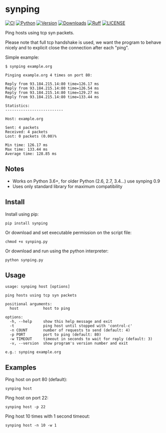 # synping

[![CI](https://github.com/pdrb/synping/actions/workflows/ci.yml/badge.svg)](https://github.com/pdrb/synping/actions/workflows/ci.yml)
[![Python](https://img.shields.io/pypi/pyversions/synping.svg)](https://pypi.python.org/pypi/synping)
[![Version](https://img.shields.io/pypi/v/synping.svg)](https://pypi.python.org/pypi/synping)
[![Downloads](https://static.pepy.tech/badge/synping)](https://pepy.tech/project/synping)
[![Ruff](https://img.shields.io/endpoint?url=https://raw.githubusercontent.com/astral-sh/ruff/main/assets/badge/v2.json)](https://github.com/astral-sh/ruff)
[![LICENSE](https://img.shields.io/github/license/pdrb/synping)](https://github.com/pdrb/synping/blob/master/LICENSE)

Ping hosts using tcp syn packets.

Please note that full tcp handshake is used, we want the program to behave nicely
and to explicit close the connection after each "ping".

Simple example:
```text
$ synping example.org

Pinging example.org 4 times on port 80:

Reply from 93.184.215.14:80 time=126.17 ms
Reply from 93.184.215.14:80 time=126.54 ms
Reply from 93.184.215.14:80 time=129.27 ms
Reply from 93.184.215.14:80 time=133.44 ms

Statistics:
--------------------------

Host: example.org

Sent: 4 packets
Received: 4 packets
Lost: 0 packets (0.00)%

Min time: 126.17 ms
Max time: 133.44 ms
Average time: 128.85 ms
```

## Notes

* Works on Python 3.6+, for older Python (2.6, 2.7, 3.4...) use synping 0.9
* Uses only standard library for maximum compatibility

## Install

Install using pip:
```shell
pip install synping
```

Or download and set executable permission on the script file:
```shell
chmod +x synping.py
```

Or download and run using the python interpreter:
```shell
python synping.py
```

## Usage

```text
usage: synping host [options]

ping hosts using tcp syn packets

positional arguments:
  host           host to ping

options:
  -h, --help     show this help message and exit
  -t             ping host until stopped with 'control-c'
  -n COUNT       number of requests to send (default: 4)
  -p PORT        port to ping (default: 80)
  -w TIMEOUT     timeout in seconds to wait for reply (default: 3)
  -v, --version  show program's version number and exit

e.g.: synping example.org
```

## Examples

Ping host on port 80 (default):
```shell
synping host
```

Ping host on port 22:
```shell
synping host -p 22
```

Ping host 10 times with 1 second timeout:
```shell
synping host -n 10 -w 1
```
